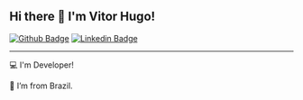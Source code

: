 ### 

## Hi there 👋 I'm Vitor Hugo! ##

[![Github Badge](https://img.shields.io/badge/-Github-000?style=flat-square&logo=Github&logoColor=white)](https://github.com/VitorHugoFra)
[![Linkedin Badge](https://img.shields.io/badge/-LinkedIn-blue?style=flat-square&logo=Linkedin&logoColor=white)](https://www.linkedin.com/in/vitorhugofra/)



*******

:computer: I'm  Developer!

:house_with_garden: I’m from Brazil.





